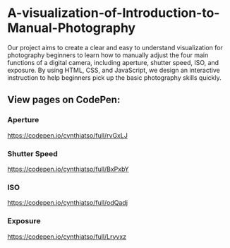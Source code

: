 # A-visualization-of-Introduction-to-Manual-Photography

Our project aims to create a clear and easy to understand visualization for photography beginners to learn how to manually adjust the four main functions of a digital camera, including aperture, shutter speed, ISO, and exposure. By using HTML, CSS, and JavaScript, we design an interactive instruction to help beginners pick up the basic photography skills quickly.


## View pages on CodePen:
### Aperture

https://codepen.io/cynthiatso/full/rvGxLJ

### Shutter Speed

https://codepen.io/cynthiatso/full/BxPxbY

### ISO

https://codepen.io/cynthiatso/full/odQadj

### Exposure

https://codepen.io/cynthiatso/full/Lryvxz
